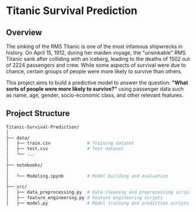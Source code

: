 # Titanic Survival Prediction

## Overview

The sinking of the RMS Titanic is one of the most infamous shipwrecks in history. On April 15, 1912, during her maiden voyage, the "unsinkable" RMS Titanic sank after colliding with an iceberg, leading to the deaths of 1502 out of 2224 passengers and crew. While some aspects of survival were due to chance, certain groups of people were more likely to survive than others. 

This project aims to build a predictive model to answer the question: **"What sorts of people were more likely to survive?"** using passenger data such as name, age, gender, socio-economic class, and other relevant features.

## Project Structure

```bash
Titanic-Survival-Prediction/
│
├── data/
│   ├── train.csv              # Training dataset
│   ├── test.csv               # Test dataset
│   └── ...
│
├── notebooks/
│               
│   └── Modeling.ipynb         # Model building and evaluation
│
├── src/
│   ├── data_preprocessing.py  # Data cleaning and preprocessing scripts
│   ├── feature_engineering.py # Feature engineering scripts
│   ├── model.py               # Model training and prediction scripts
